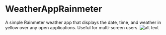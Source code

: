 # WeatherAppRainmeter
A simple Rainmeter weather app that displays the date, time, and weather in yellow over any open applications. Useful for multi-screen users.
![alt text](https://github.com/chomeier/WeatherAppRainmeter/blob/master/WeatherAppPicture.PNG)

